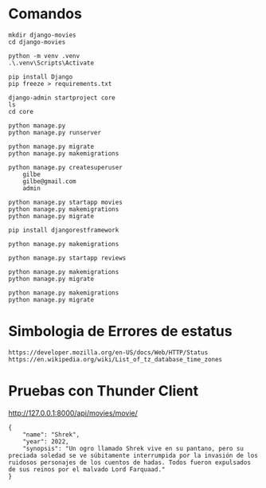 # Comandos

    mkdir django-movies
    cd django-movies

    python -m venv .venv
    .\.venv\Scripts\Activate

    pip install Django
    pip freeze > requirements.txt

    django-admin startproject core
    ls
    cd core

    python manage.py
    python manage.py runserver

    python manage.py migrate
    python manage.py makemigrations

    python manage.py createsuperuser
        gilbe
        gilbe@gmail.com
        admin

    python manage.py startapp movies
    python manage.py makemigrations
    python manage.py migrate

    pip install djangorestframework

    python manage.py makemigrations

    python manage.py startapp reviews

    python manage.py makemigrations
    python manage.py migrate

    python manage.py makemigrations
    python manage.py migrate

# Simbologia de Errores de estatus

    https://developer.mozilla.org/en-US/docs/Web/HTTP/Status
    https://en.wikipedia.org/wiki/List_of_tz_database_time_zones

# Pruebas con Thunder Client

http://127.0.0.1:8000/api/movies/movie/

    {
        "name": "Shrek",
        "year": 2022,
        "synopsis": "Un ogro llamado Shrek vive en su pantano, pero su preciada soledad se ve súbitamente interrumpida por la invasión de los ruidosos personajes de los cuentos de hadas. Todos fueron expulsados de sus reinos por el malvado Lord Farquaad."
    }
